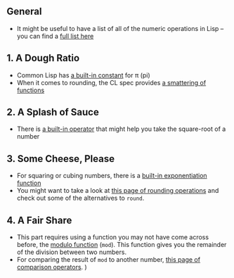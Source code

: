 ## General

- It might be useful to have a list of all of the numeric operations in Lisp –
you can find a [full list here](http://l1sp.org/cl/12.1.1)

## 1. A Dough Ratio

- Common Lisp has [a built-in constant](http://l1sp.org/cl/pi) for π (pi)
- When it comes to rounding, the CL spec provides [a smattering of
  functions](http://l1sp.org/cl/floor)

## 2. A Splash of Sauce

- There is [a built-in operator](http://l1sp.org/cl/sqrt) that might help you
  take the square-root of a number

## 3. Some Cheese, Please

- For squaring or cubing numbers, there is a [built-in exponentiation
  function](http://l1sp.org/cl/expt)
- You might want to take a look at [this page of rounding
  operations](http://l1sp.org/cl/floor) and check out some of the alternatives
  to `round`.

## 4. A Fair Share

- This part requires using a function you may not have come across before, the
[modulo function](https://en.wikipedia.org/wiki/Modulo_operation) (`mod`). This
function gives you the remainder of the division between two numbers.
- For comparing the result of `mod` to another number, [this page of comparison
operators](http://l1sp.org/cl/=).  )
